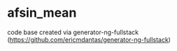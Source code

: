 # afsin_mean
 code base created via generator-ng-fullstack (https://github.com/ericmdantas/generator-ng-fullstack)
